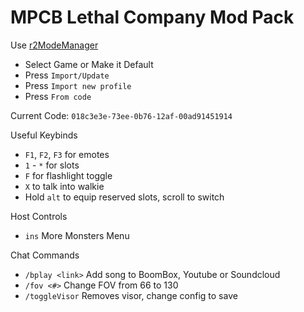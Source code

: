 # MPCB Lethal Company Mod Pack
Use [r2ModeManager](https://thunderstore.io/package/ebkr/r2modman/)
- Select Game or Make it Default
- Press `Import/Update`
- Press `Import new profile`
- Press `From code`

Current Code: `018c3e3e-73ee-0b76-12af-00ad91451914`

Useful Keybinds
- `F1`, `F2`, `F3` for emotes
- `1` - `*` for slots
- `F` for flashlight toggle
- `X` to talk into walkie
- Hold `alt` to equip reserved slots, scroll to switch

Host Controls
- `ins` More Monsters Menu

Chat Commands
- `/bplay <link>` Add song to BoomBox, Youtube or Soundcloud
- `/fov <#>` Change FOV from 66 to 130
- `/toggleVisor` Removes visor, change config to save
